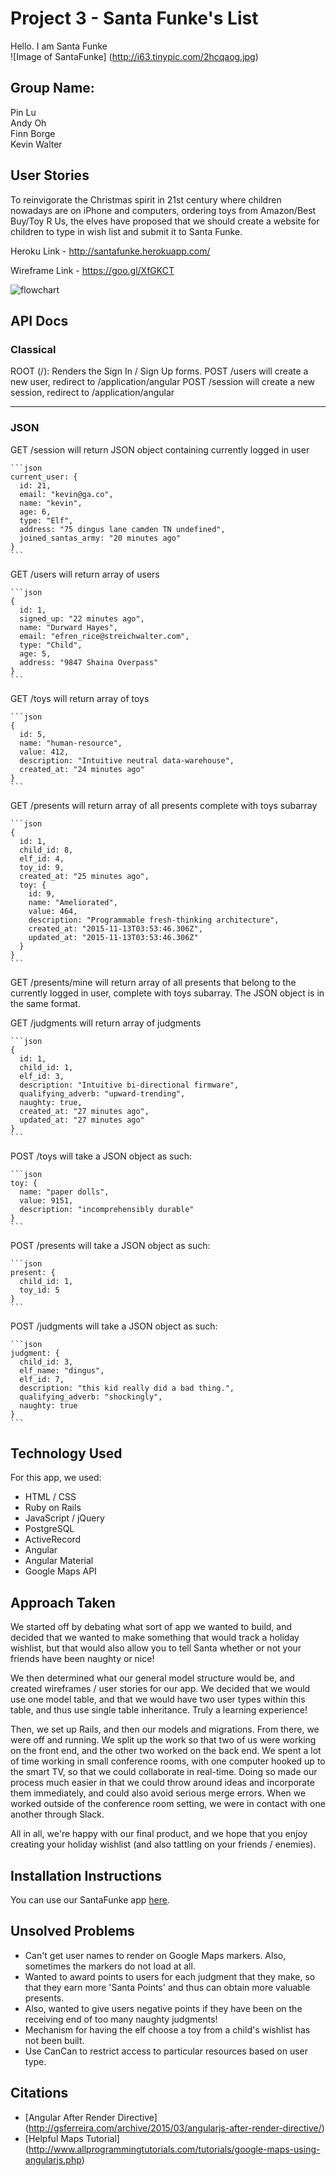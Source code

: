 # Project 3 - Santa Funke's List

Hello. I am Santa Funke  
![Image of SantaFunke]
(http://i63.tinypic.com/2hcqaog.jpg)

## Group Name:
Pin Lu  
Andy Oh  
Finn Borge  
Kevin Walter  

## User Stories
To reinvigorate the Christmas spirit in 21st century where children nowadays are on iPhone and computers, ordering toys from Amazon/Best Buy/Toy R Us, the elves have proposed that we should create a website for children to type in wish list and submit it to Santa Funke.

Heroku Link - http://santafunke.herokuapp.com/

Wireframe Link - https://goo.gl/XfGKCT

![flowchart](http://i63.tinypic.com/27xe69z.png)

## API Docs

### Classical

ROOT (/): Renders the Sign In / Sign Up forms.
POST /users will create a new user, redirect to /application/angular
POST /session will create a new session, redirect to /application/angular

---
### JSON

GET /session will return JSON object containing currently logged in user

    ```json
    current_user: {
      id: 21,
      email: "kevin@ga.co",
      name: "kevin",
      age: 6,
      type: "Elf",
      address: "75 dingus lane camden TN undefined",
      joined_santas_army: "20 minutes ago"
    }
    ```

GET /users will return array of users

    ```json
    {
      id: 1,
      signed_up: "22 minutes ago",
      name: "Durward Hayes",
      email: "efren_rice@streichwalter.com",
      type: "Child",
      age: 5,
      address: "9847 Shaina Overpass"
    }
    ```

GET /toys will return array of toys

    ```json
    {
      id: 5,
      name: "human-resource",
      value: 412,
      description: "Intuitive neutral data-warehouse",
      created_at: "24 minutes ago"
    }
    ```

GET /presents will return array of all presents complete with toys subarray

    ```json
    {
      id: 1,
      child_id: 8,
      elf_id: 4,
      toy_id: 9,
      created_at: "25 minutes ago",
      toy: {
        id: 9,
        name: "Ameliorated",
        value: 464,
        description: "Programmable fresh-thinking architecture",
        created_at: "2015-11-13T03:53:46.306Z",
        updated_at: "2015-11-13T03:53:46.306Z"
      }
    }
    ```

GET /presents/mine will return array of all presents that belong to the currently logged in user, complete with toys subarray. The JSON object is in the same format.

GET /judgments will return array of judgments

    ```json
    {
      id: 1,
      child_id: 1,
      elf_id: 3,
      description: "Intuitive bi-directional firmware",
      qualifying_adverb: "upward-trending",
      naughty: true,
      created_at: "27 minutes ago",
      updated_at: "27 minutes ago"
    }
    ```

POST /toys will take a JSON object as such:

    ```json
    toy: {
      name: "paper dolls",
      value: 9151,
      description: "incomprehensibly durable"
    }
    ```

POST /presents will take a JSON object as such:

    ```json
    present: {
      child_id: 1,
      toy_id: 5
    }
    ```

POST /judgments will take a JSON object as such:

    ```json
    judgment: {
      child_id: 3,
      elf_name: "dingus",
      elf_id: 7,
      description: "this kid really did a bad thing.",
      qualifying_adverb: "shockingly",
      naughty: true
    }
    ```

## Technology Used

For this app, we used:
* HTML / CSS
* Ruby on Rails
* JavaScript / jQuery
* PostgreSQL
* ActiveRecord
* Angular
* Angular Material
* Google Maps API

## Approach Taken

We started off by debating what sort of app we wanted to build, and decided that we wanted to make something that would track a holiday wishlist, but that would also allow you to tell Santa whether or not your friends have been naughty or nice!

We then determined what our general model structure would be, and created wireframes / user stories for our app. We decided that we would use one model table, and that we would have two user types within this table, and thus use single table inheritance. Truly a learning experience!

Then, we set up Rails, and then our models and migrations. From there, we were off and running. We split up the work so that two of us were working on the front end, and the other two worked on the back end. We spent a lot of time working in small conference rooms, with one computer hooked up to the smart TV, so that we could collaborate in real-time. Doing so made our process much easier in that we could throw around ideas and incorporate them immediately, and could also avoid serious merge errors. When we worked outside of the conference room setting, we were in contact with one another through Slack.

All in all, we're happy with our final product, and we hope that you enjoy creating your holiday wishlist (and also tattling on your friends / enemies).

## Installation Instructions

You can use our SantaFunke app [here](https://santafunke.herokuapp.com/).

## Unsolved Problems
* Can't get user names to render on Google Maps markers. Also, sometimes the markers do not load at all.
* Wanted to award points to users for each judgment that they make, so that they earn more 'Santa Points' and thus can obtain more valuable presents.
* Also, wanted to give users negative points if they have been on the receiving end of too many naughty judgments!
* Mechanism for having the elf choose a toy from a child's wishlist has not been built.
* Use CanCan to restrict access to particular resources based on user type.

## Citations
* [Angular After Render Directive] (http://gsferreira.com/archive/2015/03/angularjs-after-render-directive/)
* [Helpful Maps Tutorial] (http://www.allprogrammingtutorials.com/tutorials/google-maps-using-angularjs.php)
